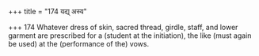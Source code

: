 +++
title = "174 यद्य् अस्य"

+++
174	Whatever dress of skin, sacred thread, girdle, staff, and lower garment are prescribed for a (student at the initiation), the like (must again be used) at the (performance of the) vows.